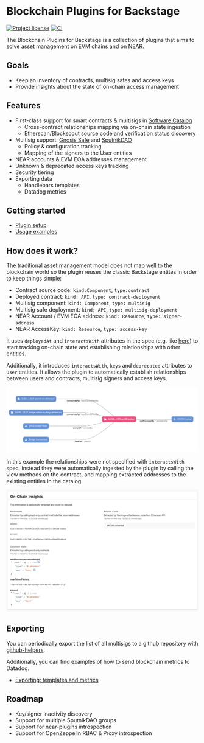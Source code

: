 # Blockchain Plugins for Backstage

[![Project license](https://img.shields.io/badge/License-Public%20Domain-blue.svg)](https://creativecommons.org/publicdomain/zero/1.0/)
[![CI](https://github.com/aurora-is-near/backstage-plugin-blockchain/actions/workflows/ci.yaml/badge.svg)](https://github.com/aurora-is-near/backstage-plugin-blockchain/actions/workflows/ci.yaml)

The Blockchain Plugins for Backstage is a collection of plugins that aims to solve asset management on EVM chains and on [NEAR](https://near.org/).

## Goals

- Keep an inventory of contracts, multisig safes and access keys
- Provide insights about the state of on-chain access management

## Features

- First-class support for smart contracts & multisigs in [Software Catalog](https://backstage.io/docs/features/software-catalog/)
  - Cross-contract relationships mapping via on-chain state ingestion
  - Etherscan/Blockscout source code and verification status discovery
- Multisig support: [Gnosis Safe](https://safe.global/) and [SputnikDAO](https://astrodao.com/)
  - Policy & configuration tracking
  - Mapping of the signers to the User entities
- NEAR accounts & EVM EOA addresses management
- Unknown & deprecated access keys tracking
- Security tiering
- Exporting data
  - Handlebars templates
  - Datadog metrics

## Getting started

- [Plugin setup](docs/setup.md)
- [Usage examples](docs/usage.md)

## How does it work?

The traditional asset management model does not map well to the
blockchain world so the plugin reuses the classic Backstage entites in order to
keep things simple:

- Contract source code: `kind:Component`, `type:contract`
- Deployed contract: `kind: API`, `type: contract-deployment`
- Multisig component: `kind: Component`, `type: multisig`
- Multisig safe deployment: `kind: API`, `type: multisig-deployment`
- NEAR Account / EVM EOA address: `kind: Resource`, `type: signer-address`
- NEAR AccessKey: `kind: Resource`, `type: access-key`

It uses `deployedAt` and `interactsWith` attributes in the spec (e.g. like [here](https://github.com/aurora-is-near/rainbow-token-connector/blob/589e6f5ece013f9747b37e64e793dc373591b1fb/erc20-connector/.catalog-info.yaml#L21)) to start tracking on-chain state and establishing relationships with other entities.

Additionally, it introduces `interactsWith`, `keys` and `deprecated` attributes to `User` entities.
It allows the plugin to automatically establish relationships between users and contracts, multisig signers and access keys.

![Discovered relationships](./docs/imgs/relationships.png)

In this example the relationships were not specified with `interactsWith` spec,
instead they were automatically ingested by the plugin by calling the view
methods on the contract, and mapping extracted addresses to the existing
entities in the catalog.

![Blockchain insights card](./docs/imgs/insights.png)

## Exporting

You can periodically export the list of all multisigs to a github repository with [github-helpers](https://github.com/aurora-is-near/github-helpers).

Additionally, you can find examples of how to send blockchain metrics to Datadog.

- [Exporting: templates and metrics](./docs/exporter.md)

## Roadmap

- Key/signer inactivity discovery
- Support for multiple SputnikDAO groups
- Support for near-plugins introspection
- Support for OpenZeppelin RBAC & Proxy introspection

